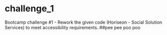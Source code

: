 # challenge_1
Bootcamp challenge #1 - Rework the given code (Horiseon - Social Solution Services) to meet accessibility requirements.
##pee pee poo poo
